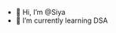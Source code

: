 - 👋 Hi, I’m @Siya
- 🌱 I’m currently learning DSA

<!---
Siyakamboz/Siyakamboz is a ✨ special ✨ repository because its `README.md` (this file) appears on your GitHub profile.
You can click the Preview link to take a look at your changes.
--->
